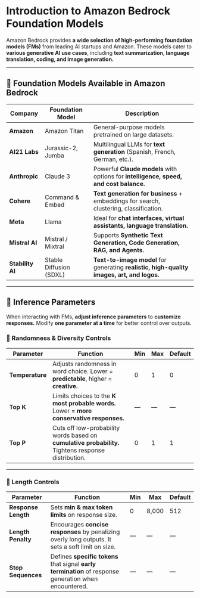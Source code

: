 # **Introduction to Amazon Bedrock Foundation Models**  

Amazon Bedrock provides **a wide selection of high-performing foundation models (FMs)** from leading AI startups and Amazon. These models cater to **various generative AI use cases**, including **text summarization, language translation, coding, and image generation.**  

---

## **📌 Foundation Models Available in Amazon Bedrock**  

| **Company**       | **Foundation Model**       | **Description**  |
|------------------|-------------------------|-----------------|
| **Amazon**       | Amazon Titan            | General-purpose models pretrained on large datasets.  |
| **AI21 Labs**    | Jurassic-2, Jumba       | Multilingual LLMs for **text generation** (Spanish, French, German, etc.).  |
| **Anthropic**    | Claude 3                | Powerful **Claude models** with options for **intelligence, speed, and cost balance.**  |
| **Cohere**       | Command & Embed         | **Text generation for business** + embeddings for search, clustering, classification.  |
| **Meta**         | Llama                    | Ideal for **chat interfaces, virtual assistants, language translation.**  |
| **Mistral AI**   | Mistral / Mixtral       | Supports **Synthetic Text Generation, Code Generation, RAG, and Agents.**  |
| **Stability AI** | Stable Diffusion (SDXL) | **Text-to-image model** for generating **realistic, high-quality images, art, and logos.**  |

---

## **📌 Inference Parameters**  

When interacting with FMs, **adjust inference parameters** to **customize responses.** Modify **one parameter at a time** for better control over outputs.  

### **🔹 Randomness & Diversity Controls**  
| **Parameter** | **Function** | **Min** | **Max** | **Default** |
|--------------|------------|--------|--------|---------|
| **Temperature** | Adjusts randomness in word choice. Lower = **predictable**, higher = **creative.** | 0 | 1 | 0 |
| **Top K** | Limits choices to the **K most probable words.** Lower = **more conservative responses.** | — | — | — |
| **Top P** | Cuts off low-probability words based on **cumulative probability.** Tightens response distribution. | 0 | 1 | 1 |

---

### **🔹 Length Controls**  
| **Parameter**       | **Function** | **Min** | **Max** | **Default** |
|--------------------|------------|--------|--------|---------|
| **Response Length** | Sets **min & max token limits** on response size. | 0 | 8,000 | 512 |
| **Length Penalty** | Encourages **concise responses** by penalizing overly long outputs. It sets a soft limit on size. | — | — | — |
| **Stop Sequences** | Defines **specific tokens** that signal **early termination** of response generation  when encountered. | — | — | — |